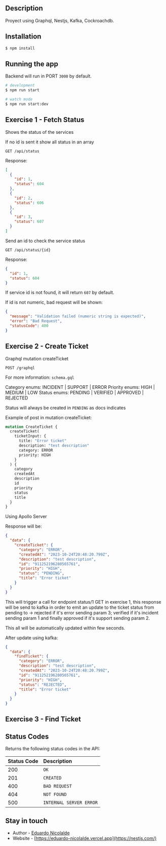 ## Description

Proyect using Graphql, Nestjs, Kafka, Cockroachdb.

## Installation

```bash
$ npm install
```

## Running the app

Backend will run in PORT `3000` by default.

```bash
# development
$ npm run start

# watch mode
$ npm run start:dev
```

## Exercise 1 - Fetch Status

Shows the status of the services

If no id is sent it show all status in an array

```http
GET /api/status
```

Response:

```json
[
  {
    "id": 1,
    "status": 604
  },
  {
    "id": 2,
    "status": 606
  },
  {
    "id": 3,
    "status": 607
  }
]
```

Send an id to check the service status

```http
GET /api/status/{id}
```

Response:

```json
{
  "id": 1,
  "status": 604
}
```

If service id is not found, it will return `607` by default.

If id is not numeric, bad request will be shown:

```json
{
  "message": "Validation failed (numeric string is expected)",
  "error": "Bad Request",
  "statusCode": 400
}
```

## Exercise 2 - Create Ticket

Graphql mutation createTicket

```http
POST /graphql
```

For more information: `schema.gql`

Category enums: INCIDENT | SUPPORT | ERROR
Priority enums: HIGH | MEDIUM | LOW
Status enums: PENDING | VERIFIED | APPROVED | REJECTED

Status will always be created in `PENDING` as docs indicates

Example of post in mutation createTicket:

``` graphql
mutation CreateTicket {
  createTicket(
    ticketInput: {
      title: "Error ticket"
      description: "test description"
      category: ERROR
      priority: HIGH
    }
  ) {
    category
    createdAt
    description
    id
    priority
    status
    title
  }
}
```

Using Apollo Server

Response will be:

``` json
{
  "data": {
    "createTicket": {
      "category": "ERROR",
      "createdAt": "2023-10-24T20:48:20.799Z",
      "description": "test description",
      "id": "911252196280565761",
      "priority": "HIGH",
      "status": "PENDING",
      "title": "Error ticket"
    }
  }
}
```

This will trigger a call for endpoint status/1 GET in exercise 1, this response will be send to kafka in order to emit an update to the ticket status from pending to -> rejected if it's error sending param 3; verified if it's incident sending param 1 and finally approved if it's support sending param 2.

This all will be automatically updated within few seconds.

After update using kafka:

``` json
{
  "data": {
    "findTicket": {
      "category": "ERROR",
      "description": "test description",
      "createdAt": "2023-10-24T20:48:20.799Z",
      "id": "911252196280565761",
      "priority": "HIGH",
      "status": "REJECTED",
      "title": "Error ticket"
    }
  }
}
```

## Exercise 3 - Find Ticket



## Status Codes

Returns the following status codes in the API:

| Status Code | Description             |
| :---------- | :---------------------- |
| 200         | `OK`                    |
| 201         | `CREATED`               |
| 400         | `BAD REQUEST`           |
| 404         | `NOT FOUND`             |
| 500         | `INTERNAL SERVER ERROR` |

## Stay in touch

- Author - [Eduardo Nicolalde](https://www.linkedin.com/in/eduardo-nicolalde/)
- Website - [https://eduardo-nicolalde.vercel.app](https://nestjs.com/)
